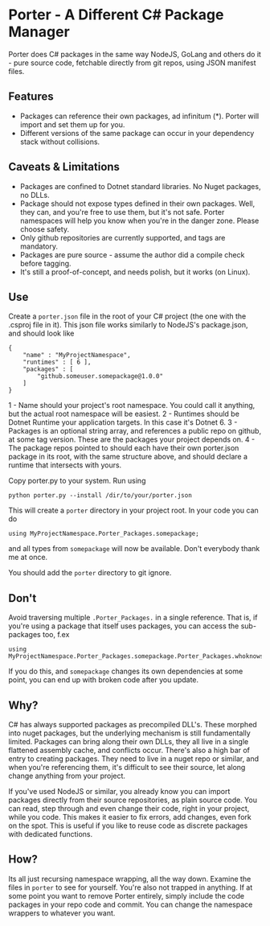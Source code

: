 # Porter - A Different C# Package Manager

Porter does C# packages in the same way NodeJS, GoLang and others do it - pure source code, fetchable directly from git repos, using JSON manifest files.

## Features 

- Packages can reference their own packages, ad infinitum (*). Porter will import and set them up for you. 
- Different versions of the same package can occur in your dependency stack without collisions.


 
## Caveats & Limitations

- Packages are confined to Dotnet standard libraries. No Nuget packages, no DLLs.
- Package should not expose types defined in their own packages. Well, they can, and you're free to use them, but it's not safe. Porter namespaces will help you know when you're in the danger zone. Please choose safety.
- Only github repositories are currently supported, and tags are mandatory.
- Packages are pure source - assume the author did a compile check before tagging. 
- It's still a proof-of-concept, and needs polish, but it works (on Linux).

## Use

Create a `porter.json` file in the root of your C# project (the one with the .csproj file in it). This json file works similarly to NodeJS's package.json, and should look like

    {
        "name" : "MyProjectNamespace",
        "runtimes" : [ 6 ],
        "packages" : [
            "github.someuser.somepackage@1.0.0" 
        ]
    }

1 - Name should your project's root namespace. You could call it anything, but the actual root namespace will be easiest.
2 - Runtimes should be Dotnet Runtime your application targets. In this case it's Dotnet 6. 
3 - Packages is an optional string array, and references a public repo on github, at some tag version. These are the packages your project depends on.
4 - The package repos pointed to should each have their own porter.json package in its root, with the same structure above, and should declare a runtime that intersects with yours.

Copy porter.py to your system. Run using

    python porter.py --install /dir/to/your/porter.json

This will create a `porter` directory in your project root. In your code you can do

    using MyProjectNamespace.Porter_Packages.somepackage;

and all types from `somepackage` will now be available. Don't everybody thank me at once.

You should add the `porter` directory to git ignore.

## Don't

Avoid traversing multiple `.Porter_Packages.` in a single reference. That is, if you're using a package that itself uses packages, you can access the sub-packages too, f.ex 

    using MyProjectNamespace.Porter_Packages.somepackage.Porter_Packages.whoknowswhatsdownhere;

If you do this, and `somepackage` changes its own dependencies at some point, you can end up with broken code after you update. 

## Why?

C# has always supported packages as precompiled DLL's. These morphed into nuget packages, but the underlying mechanism is still fundamentally limited. Packages can bring along their own DLLs, they all live in a single flattened assembly cache, and conflicts occur. There's also a high bar of entry to creating packages. They need to live in a nuget repo or similar, and when you're referencing them, it's difficult to see their source, let along change anything from your project.

If you've used NodeJS or similar, you already know you can import packages directly from their source repositories, as plain source code. You can read, step through and even change their code, right in your project, while you code. This makes it easier to fix errors, add changes, even fork on the spot. This is useful if you like to reuse code as discrete packages with  dedicated functions.

## How?

Its all just recursing namespace wrapping, all the way down. Examine the files in `porter` to see for yourself. You're also not trapped in anything. If at some point you want to remove Porter entirely, simply include the code packages in your repo code and commit. You can change the namespace wrappers to whatever you want. 


